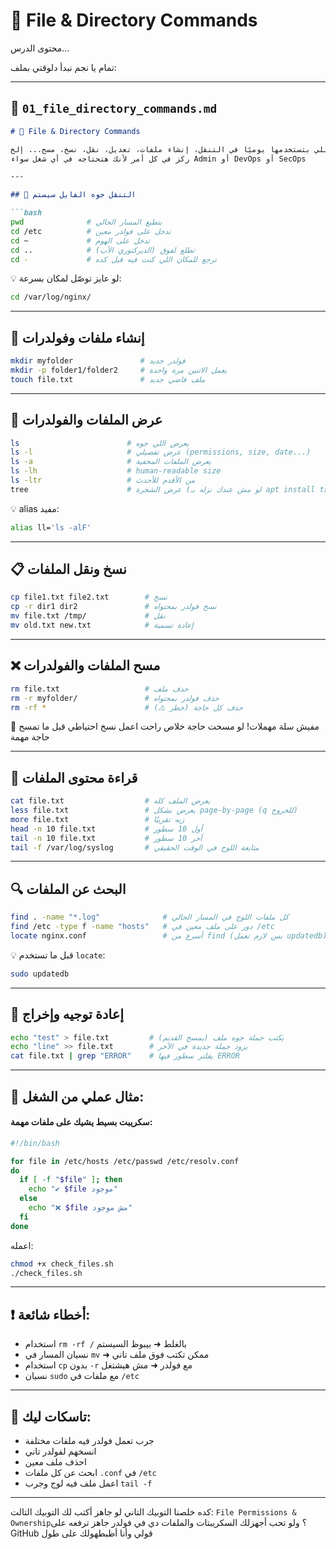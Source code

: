 # 📁 File & Directory Commands

محتوى الدرس...

تمام يا نجم
نبدأ دلوقتي بملف:

---

## 📄 `01_file_directory_commands.md`

````markdown
# 📁 File & Directory Commands

الدرس ده بيغطي كل أوامر اللينكس الأساسية اللي بتستخدمها يوميًا في التنقل، إنشاء ملفات، تعديل، نقل، نسخ، مسح... إلخ
ركز في كل أمر لأنك هتحتاجه في أي شغل سواء Admin أو DevOps أو SecOps

---

## 🧭 التنقل جوه الفايل سيستم

```bash
pwd              # بتطبع المسار الحالي
cd /etc          # تدخل على فولدر معين
cd ~             # تدخل على الهوم
cd ..            # تطلع لفوق (الديركتوري الأب)
cd -             # ترجع للمكان اللي كنت فيه قبل كده
````

💡 لو عايز توصّل لمكان بسرعة:

```bash
cd /var/log/nginx/
```

---

## 📂 إنشاء ملفات وفولدرات

```bash
mkdir myfolder               # فولدر جديد
mkdir -p folder1/folder2     # يعمل الاتنين مرة واحدة
touch file.txt               # ملف فاضي جديد
```

---

## 📄 عرض الملفات والفولدرات

```bash
ls                        # يعرض اللي جوه
ls -l                     # عرض تفصيلي (permissions, size, date...)
ls -a                     # يعرض الملفات المخفية
ls -lh                    # human-readable size
ls -ltr                   # من الأقدم للأحدث
tree                      # عرض الشجرة (لو مش عندك نزله بـ apt install tree)
```

💡 alias مفيد:

```bash
alias ll='ls -alF'
```

---

## 📋 نسخ ونقل الملفات

```bash
cp file1.txt file2.txt        # نسخ
cp -r dir1 dir2               # نسخ فولدر بمحتواه
mv file.txt /tmp/             # نقل
mv old.txt new.txt            # إعادة تسمية
```

---

## ❌ مسح الملفات والفولدرات

```bash
rm file.txt                   # حذف ملف
rm -r myfolder/               # حذف فولدر بمحتواه
rm -rf *                      # حذف كل حاجة (خطر ⚠️)
```

🧠 مفيش سلة مهملات! لو مسحت حاجة خلاص راحت
اعمل نسخ احتياطي قبل ما تمسح حاجة مهمة

---

## 📌 قراءة محتوى الملفات

```bash
cat file.txt                  # يعرض الملف كله
less file.txt                 # يعرض بشكل page-by-page (q للخروج)
more file.txt                 # زيه تقريبًا
head -n 10 file.txt           # أول 10 سطور
tail -n 10 file.txt           # آخر 10 سطور
tail -f /var/log/syslog       # متابعة اللوج في الوقت الحقيقي
```

---

## 🔍 البحث عن الملفات

```bash
find . -name "*.log"              # كل ملفات اللوج في المسار الحالي
find /etc -type f -name "hosts"   # دور على ملف معين في /etc
locate nginx.conf                 # أسرع من find (بس لازم تعمل updatedb)
```

💡 قبل ما تستخدم `locate`:

```bash
sudo updatedb
```

---

## 🔀 إعادة توجيه وإخراج

```bash
echo "test" > file.txt         # يكتب جملة جوه ملف (يمسح القديم)
echo "line" >> file.txt        # يزود جملة جديدة في الآخر
cat file.txt | grep "ERROR"    # يفلتر سطور فيها ERROR
```

---

## 🧠 مثال عملي من الشغل:

#### سكريبت بسيط يشيك على ملفات مهمة:

```bash
#!/bin/bash

for file in /etc/hosts /etc/passwd /etc/resolv.conf
do
  if [ -f "$file" ]; then
    echo "✔️ $file موجود"
  else
    echo "❌ $file مش موجود"
  fi
done
```

اعمله:

```bash
chmod +x check_files.sh
./check_files.sh
```

---

## ❗ أخطاء شائعة:

* استخدام `rm -rf /` بالغلط ➜ بيبوظ السيستم
* نسيان المسار في `mv` ➜ ممكن تكتب فوق ملف تاني
* استخدام `cp` بدون `-r` مع فولدر ➜ مش هيشتغل
* نسيان `sudo` مع ملفات في `/etc`

---

## 🧪 تاسكات ليك:

* جرب تعمل فولدر فيه ملفات مختلفة
* انسخهم لفولدر تاني
* احذف ملف معين
* ابحث عن كل ملفات `.conf` في `/etc`
* اعمل ملف فيه لوج وجرب `tail -f`

---

كده خلصنا التوبيك التاني
لو جاهز أكتب لك التوبيك التالت:
`File Permissions & Ownership`؟
ولو تحب أجهزلك السكريبتات والملفات دي في فولدر جاهز ترفعه على GitHub قولي وأنا أظبطهولك على طول

